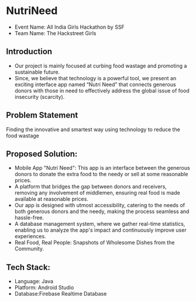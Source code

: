 # NutriNeed

* Event Name: All India Girls Hackathon by SSF
* Team Name: The Hackstreet Girls

## Introduction
- Our project is mainly focused at curbing food wastage and promoting a sustainable future.
- Since, we believe that technology is a powerful tool, we present an exciting interface app named “Nutri Need” that connects generous donors with those in need to effectively address the global issue of food insecurity (scarcity).

## Problem Statement
Finding the innovative and smartest way using technology to reduce the food wastage 

## Proposed Solution:
- Mobile App "Nutri Need": This app is an interface between the generous donors to donate the extra food to the needy or sell at some reasonable prices.
- A platform that bridges the gap between donors and receivers, removing any involvement of middlemen, ensuring real food is made available at reasonable prices. 
- Our app is designed with utmost accessibility, catering to the needs of both generous donors and the needy, making the process seamless and hassle-free. 
- A database management system, where we gather real-time statistics, enabling us to analyze the app's impact and continuously improve user experiences.
- Real Food, Real People: Snapshots of Wholesome Dishes from the Community.

## Tech Stack:
- Language: Java
- Platform: Android Studio
- Database:Firebase Realtime Database
